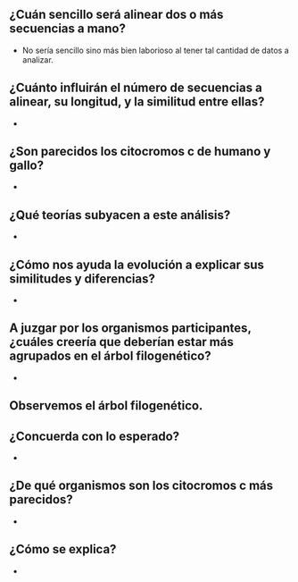 ## ¿Cuán sencillo será alinear dos o más secuencias a mano?
- No sería sencillo sino más bien laborioso al tener tal cantidad de datos a analizar.

## ¿Cuánto influirán el número de secuencias a alinear, su longitud, y la similitud entre ellas?
- 

## ¿Son parecidos los citocromos c de humano y gallo?
- 

## ¿Qué teorías subyacen a este análisis?
- 

## ¿Cómo nos ayuda la evolución a explicar sus similitudes y diferencias?
- 

## A juzgar por los organismos participantes, ¿cuáles creería que deberían estar más agrupados en el árbol filogenético?
- 

## Observemos el árbol filogenético.
## ¿Concuerda con lo esperado?
- 

## ¿De qué organismos son los citocromos c más parecidos?
- 

## ¿Cómo se explica?
- 

